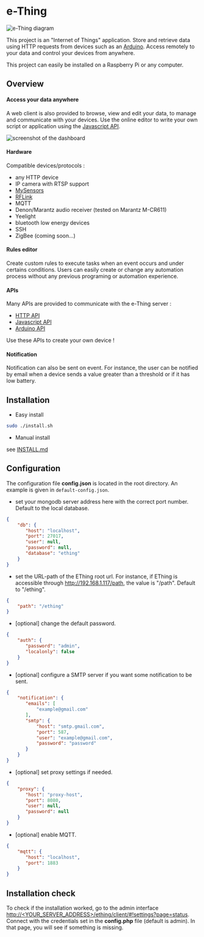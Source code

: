 
e-Thing
=====

![e-Thing diagram](https://cloud.githubusercontent.com/assets/17341216/17180858/1fce5e54-541e-11e6-8e0a-09cc853e4e93.png)

This project is an "Internet of Things" application. Store and retrieve data using HTTP requests from devices such as an [Arduino](https://github.com/e-thing/arduino).
Access remotely to your data and control your devices from anywhere.

This project can easily be installed on a Raspberry Pi or any computer.


## Overview



#### Access your data anywhere

A web client is also provided to browse, view and edit your data, to manage and communicate with your devices.
Use the online editor to write your own script or application using the [Javascript API](http://e-thing.github.io/doc/js).

![screenshot of the dashboard](https://user-images.githubusercontent.com/17341216/32382863-abc4d784-c0b6-11e7-8c4d-71708fe670d9.PNG)

#### Hardware

Compatible devices/protocols :

- any HTTP device
- IP camera with RTSP support
- [MySensors](//www.mysensors.org)
- [RFLink](//rflink.nl)
- MQTT
- Denon/Marantz audio receiver (tested on Marantz M-CR611)
- Yeelight
- bluetooth low energy devices
- SSH
- ZigBee (coming soon...)



#### Rules editor

Create custom rules to execute tasks when an event occurs and under certains conditions.
Users can easily create or change any automation process without any previous programing or automation experience.


#### APIs

Many APIs are provided to communicate with the e-Thing server :

- [HTTP API](http://e-thing.github.io/doc/http)
- [Javascript API](http://e-thing.github.io/doc/js)
- [Arduino API](http://e-thing.github.io/doc/arduino.html)

Use these APIs to create your own device !




#### Notification

Notification can also be sent on event. For instance, the user can be notified by email when a device sends
a value greater than a threshold or if it has low battery.



## Installation

- Easy install
 
 ```bash
 sudo ./install.sh
 ```

- Manual install
 
 see [INSTALL.md](INSTALL.md)
 
 
## Configuration

The configuration file **config.json** is located in the root directory. An example is given in `default-config.json`.

* set your mongodb server address here with the correct port number. Default to the local database.

 ```json
 {
     "db": {
        "host": "localhost",
        "port": 27017,
        "user": null,
        "password": null,
        "database": "ething"
     }
 }
 ```
* set the URL-path of the EThing root url. For instance, if EThing is accessible through http://192.168.1.117/path, the value is "/path". Default to "/ething".

 ```json
 {
     "path": "/ething"
 }
 ```
* [optional] change the default password.

 ```json
 {
     "auth": {
        "password": "admin",
        "localonly": false
     }
 }
 ```
* [optional] configure a SMTP server if you want some notification to be sent.

 ```json
 {
     "notification": {
        "emails": [
            "example@gmail.com"
        ],
        "smtp": {
            "host": "smtp.gmail.com",
            "port": 587,
            "user": "example@gmail.com",
            "password": "password"
        }
     }
 }
 ```
* [optional] set proxy settings if needed.

 ```json
 {
     "proxy": {
        "host": "proxy-host",
        "port": 8080,
        "user": null,
        "password": null
     }
 }
 ```
* [optional] enable MQTT.

 ```json
 {
     "mqtt": {
        "host": "localhost",
        "port": 1883
     }
 }
 ```

## Installation check

To check if the installation worked, go to the admin interface [http://&lt;YOUR_SERVER_ADDRESS&gt;/ething/client/#!settings?page=status](http://localhost/ething/client/#!settings?page=status).
Connect with the credentials set in the **config.php** file (default is admin).
In that page, you will see if something is missing.



